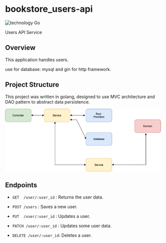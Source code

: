 # bookstore_users-api

![technology Go](https://img.shields.io/badge/technology-go-blue.svg)

Users API Service

## Overview

This application handles users.

use for database: mysql and gin for http framework.

## Project Structure

This project was written in golang, designed to use MVC architecture and DAO pattern to abstract data persistence.

![alt](assets/users-diagram.png)


## Endpoints

- `GET  /user/:user_id` : Returns the user data.
  
- `POST /users` : Saves a new user. 
  
- `PUT  /user/:user_id` : Updates a user.
  
- `PATCH /user/:user_id` : Updates some user data. 
  
- `DELETE /user/:user_id`: Deletes a user.

